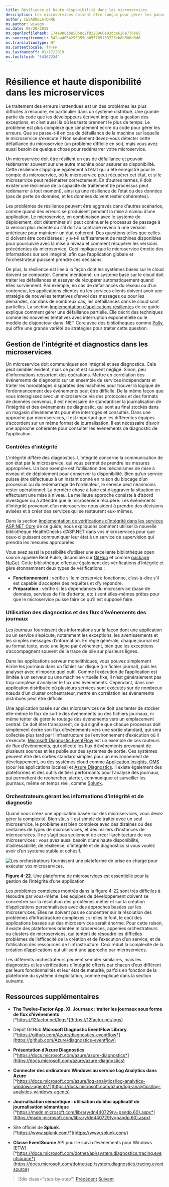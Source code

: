 ```yaml
---
title: Résilience et haute disponibilité dans les microservices
description: Les microservices doivent être conçus pour gérer les pannes de dépendances et de réseau temporaires auxquelles ils doivent être résilients pour assurer une haute disponibilité.
author: CESARDELATORRE
ms.author: wiwagn
ms.date: 09/20/2018
ms.openlocfilehash: 174e9881be50b8c2f8220960e93dce626e776b65
ms.sourcegitcommit: 542aa405b295955eb055765f33723cb8b588d0d0
ms.translationtype: HT
ms.contentlocale: fr-FR
ms.lasthandoff: 01/17/2019
ms.locfileid: "54362234"
---
```

# <a name="resiliency-and-high-availability-in-microservices"></a>Résilience et haute disponibilité dans les microservices

Le traitement des erreurs inattendues est un des problèmes les plus difficiles à résoudre, en particulier dans un système distribué. Une grande partie du code que les développeurs écrivent implique la gestion des exceptions, et c’est aussi là où les tests prennent le plus de temps. Le problème est plus complexe que simplement écrire du code pour gérer les erreurs. Que se passe-t-il en cas de défaillance de la machine sur laquelle le microservice s’exécute ? Non seulement devez-vous détecter cette défaillance du microservice (un problème difficile en soi), mais vous avez aussi besoin de quelque chose pour redémarrer votre microservice.

Un microservice doit être résilient en cas de défaillance et pouvoir redémarrer souvent sur une autre machine pour assurer sa disponibilité. Cette résilience s’applique également à l’état qui a été enregistré pour le compte du microservice, où le microservice peut récupérer cet état, et si le microservice peut redémarrer correctement. En d’autres termes, il doit exister une résilience de la capacité de traitement (le processus peut redémarrer à tout moment), ainsi qu’une résilience de l’état ou des données (pas de perte de données, et les données doivent rester cohérentes).

Les problèmes de résilience peuvent être aggravés dans d’autres scénarios, comme quand des erreurs se produisent pendant la mise à niveau d’une application. Le microservice, en combinaison avec le système de déploiement, doit déterminer s’il peut continuer le processus de passage à la version plus récente ou s’il doit au contraire revenir à une version antérieure pour maintenir un état cohérent. Des questions telles que celles-ci doivent être considérées : y a-t-il suffisamment de machines disponibles pour poursuivre avec la mise à niveau et comment récupérer les versions précédentes du microservice. Ceci implique que le microservice émette des informations sur son intégrité, afin que l’application globale et l’orchestrateur puissent prendre ces décisions.

De plus, la résilience est liée à la façon dont les systèmes basés sur le cloud doivent se comporter. Comme mentionné, un système basé sur le cloud doit traiter les défaillances et essayer de récupérer automatiquement quand elles surviennent. Par exemple, en cas de défaillances du réseau ou d’un conteneur, les applications clientes ou les services clients doivent avoir une stratégie de nouvelles tentatives d’envoi des messages ou pour les demandes, car dans de nombreux cas, les défaillances dans le cloud sont partielles. La section [Implémentation d’applications résilientes](../implement-resilient-applications/index.md) de ce guide explique comment gérer une défaillance partielle. Elle décrit des techniques comme les nouvelles tentatives avec interruption exponentielle ou le modèle de disjoncteur dans .NET Core avec des bibliothèques comme [Polly](https://github.com/App-vNext/Polly), qui offre une grande variété de stratégies pour traiter cette question.

## <a name="health-management-and-diagnostics-in-microservices"></a>Gestion de l’intégrité et diagnostics dans les microservices

Un microservice doit communiquer son intégrité et ses diagnostics. Cela peut sembler évident, mais ce point est souvent négligé. Sinon, peu d’informations ressortent des opérations. Mettre en corrélation des événements de diagnostic sur un ensemble de services indépendants et traiter les horodatages disparates des machines pour trouver la logique de l’ordonnancement des événements peut être difficile. De la même façon que vous interagissez avec un microservice via des protocoles et des formats de données convenus, il est nécessaire de standardiser la journalisation de l’intégrité et des événements de diagnostic, qui sont au final stockés dans un magasin d’événements pour être interrogés et consultés. Dans une approche par microservices, il est important que les différentes équipes s’accordent sur un même format de journalisation. Il est nécessaire d’avoir une approche cohérente pour consulter les événements de diagnostic de l’application.

### <a name="health-checks"></a>Contrôles d’intégrité

L’intégrité diffère des diagnostics. L’intégrité concerne la communication de son état par le microservice, qui vous permet de prendre les mesures appropriées. Un bon exemple est l’utilisation des mécanismes de mise à niveau et de déploiement pour conserver la disponibilité. Bien qu’un service puisse être défectueux à un instant donné en raison du blocage d’un processus ou du redémarrage de l’ordinateur, le service peut néanmoins rester opérationnel. La dernière chose à faire est d’aggraver la situation en effectuant une mise à niveau. La meilleure approche consiste à d’abord investiguer ou à attendre que le microservice récupère. Les événements d’intégrité provenant d’un microservice nous aident à prendre des décisions avisées et à créer des services qui se restaurent eux-mêmes.

Dans la section [Implémentation de vérifications d’intégrité dans les services ASP.NET Core](../implement-resilient-applications/monitor-app-health.md#implement-health-checks-in-aspnet-core-services) de ce guide, nous expliquons comment utiliser la nouvelle bibliothèque HealthChecks d’ASP.NET dans vos microservices pour que ceux-ci puissent communiquer leur état à un service de supervision qui prendra les mesures appropriées.

Vous avez aussi la possibilité d’utiliser une excellente bibliothèque open source appelée Beat Pulse, disponible sur [GitHub](https://github.com/Xabaril/BeatPulse) et comme [package NuGet](https://www.nuget.org/packages/BeatPulse/). Cette bibliothèque effectue également des vérifications d’intégrité et gère étonnamment deux types de vérifications :

- **Fonctionnement** : vérifie si le microservice fonctionne, c’est-à-dire s’il est capable d’accepter des requêtes et d’y répondre. 
- **Préparation** : vérifie si les dépendances du microservice (base de données, services de file d’attente, etc.) sont elles-mêmes prêtes pour que le microservice puisse faire ce qu’il est supposé faire. 

### <a name="using-diagnostics-and-logs-event-streams"></a>Utilisation des diagnostics et des flux d’événements des journaux

Les journaux fournissent des informations sur la façon dont une application ou un service s’exécute, notamment les exceptions, les avertissements et les simples messages d’information. En règle générale, chaque journal est au format texte, avec une ligne par événement, bien que les exceptions s’accompagnent souvent de la trace de pile sur plusieurs lignes.

Dans les applications serveur monolithiques, vous pouvez simplement écrire les journaux dans un fichier sur disque (un fichier journal), puis les analyser avec n’importe quel outil. Comme l’exécution de l’application est limitée à un serveur ou une machine virtuelle fixe, il n’est généralement pas trop complexe d’analyser le flux des événements. Cependant, dans une application distribuée où plusieurs services sont exécutés sur de nombreux nœuds d’un cluster orchestrateur, mettre en corrélation les événements distribués peut être difficile.

Une application basée sur des microservices ne doit pas tenter de stocker elle-même le flux de sortie des événements ou des fichiers journaux, ni même tenter de gérer le routage des événements vers un emplacement central. Ce doit être transparent, ce qui signifie que chaque processus doit simplement écrire son flux d’événements vers une sortie standard, qui sera collectée plus tard par l’infrastructure de l’environnement d’exécution où il s’exécute. [Microsoft.Diagnostic.EventFlow](https://github.com/Azure/diagnostics-eventflow) est un exemple de ces routeurs de flux d’événements, qui collecte les flux d’événements provenant de plusieurs sources et les publie sur des systèmes de sortie. Ces systèmes peuvent être des sorties standard simples pour un environnement de développement, ou des systèmes cloud comme [Application Insights](https://azure.microsoft.com/services/application-insights/), [OMS](https://github.com/Azure/diagnostics-eventflow#oms-operations-management-suite) (pour les applications locales) et [Azure Diagnostics](https://docs.microsoft.com/azure/monitoring-and-diagnostics/azure-diagnostics). Il existe également des plateformes et des outils de tiers performants pour l’analyse des journaux, qui permettent de rechercher, alerter, communiquer et surveiller les journaux, même en temps réel, comme [Splunk](https://www.splunk.com/goto/Splunk_Log_Management?ac=ga_usa_log_analysis_phrase_Mar17&_kk=logs%20analysis&gclid=CNzkzIrex9MCFYGHfgodW5YOtA).

### <a name="orchestrators-managing-health-and-diagnostics-information"></a>Orchestrateurs gérant les informations d’intégrité et de diagnostic

Quand vous créez une application basée sur des microservices, vous devez gérer la complexité. Bien sûr, s’il est simple de traiter avec un seul microservice, le problème est bien complexe avec des dizaines ou des centaines de types de microservices, et des milliers d’instances de microservices. Il ne s’agit pas seulement de créer l’architecture de vos microservices : vous avez aussi besoin d’une haute disponibilité, d’adressabilité, de résilience, d’intégrité et de diagnostics si vous voulez avoir d’un système stable et cohésif.

![Les orchestrateurs fournissent une plateforme de prise en charge pour exécuter vos microservices.](./media/image22.png)

**Figure 4-22**. Une plateforme de microservices est essentielle pour la gestion de l’intégrité d’une application

Les problèmes complexes montrés dans la figure 4-22 sont très difficiles à résoudre par vous-même. Les équipes de développement doivent se concentrer sur la résolution des problèmes métier et sur la création d’applications personnalisées avec des approches basées sur les microservices. Elles ne doivent pas se concentrer sur la résolution des problèmes d’infrastructure complexes ; si elles le font, le coût des applications basées sur des microservices serait énorme. Pour cette raison, il existe des plateformes orientée microservices, appelées orchestrateurs ou clusters de microservices, qui tentent de résoudre les difficiles problèmes de l’efficacité de la création et de l’exécution d’un service, et de l’utilisation des ressources de l’infrastructure. Ceci réduit la complexité de la création d’applications qui utilisent une approche par microservices.

Les différents orchestrateurs peuvent sembler similaires, mais les diagnostics et les vérifications d’intégrité offerts par chacun d’eux diffèrent par leurs fonctionnalités et leur état de maturité, parfois en fonction de la plateforme du système d’exploitation, comme expliqué dans la section suivante.

## <a name="additional-resources"></a>Ressources supplémentaires

- **The Twelve-Factor App. XI. Journaux : traiter les journaux sous forme de flux d’événements** \
  [*https://12factor.net/logs*](https://12factor.net/logs)

- Dépôt GitHub **Microsoft Diagnostic EventFlow Library**. \
  [*https://github.com/Azure/diagnostics-eventflow*](https://github.com/Azure/diagnostics-eventflow)

- **Présentation d’Azure Diagnostics** \
  [*https://docs.microsoft.com/azure/azure-diagnostics*](https://docs.microsoft.com/azure/azure-diagnostics)

- **Connecter des ordinateurs Windows au service Log Analytics dans Azure** \
  [*https://docs.microsoft.com/azure/log-analytics/log-analytics-windows-agents*](https://docs.microsoft.com/azure/log-analytics/log-analytics-windows-agents)

- **Journalisation sémantique : utilisation du bloc applicatif de journalisation sémantique** \
  [*https://msdn.microsoft.com/library/dn440729(v=pandp.60).aspx*](https://msdn.microsoft.com/library/dn440729(v=pandp.60).aspx)

- Site officiel de **Splunk**. \
  [*https://www.splunk.com/*](https://www.splunk.com/)

- **Classe EventSource** API pour le suivi d’événements pour Windows (ETW) \
  [*https://docs.microsoft.com/dotnet/api/system.diagnostics.tracing.eventsource*](https://docs.microsoft.com/dotnet/api/system.diagnostics.tracing.eventsource)

>[!div class="step-by-step"]
>[Précédent](microservice-based-composite-ui-shape-layout.md)
>[Suivant](scalable-available-multi-container-microservice-applications.md)
